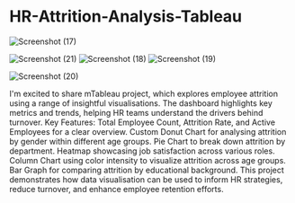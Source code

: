 # HR-Attrition-Analysis-Tableau
![Screenshot (17)](https://github.com/user-attachments/assets/e3d9ea0f-dc64-4826-af5c-667d8727c6fb)

![Screenshot (21)](https://github.com/user-attachments/assets/2e76e233-a92e-4f36-8294-b1235ee702de)
![Screenshot (18)](https://github.com/user-attachments/assets/a3839b59-3f1f-4953-9a63-a0f6e39d488a)
![Screenshot (19)](https://github.com/user-attachments/assets/3f1d00c3-9a0d-4dcf-877f-97e26fb8b94a)

![Screenshot (20)](https://github.com/user-attachments/assets/8a52a728-d888-4bf8-a4fe-05aa70ff0389)




I'm excited to share mTableau project, which explores employee attrition using a range of insightful visualisations. The dashboard highlights key metrics and trends, helping HR teams understand the drivers behind turnover.
 Key Features: 
Total Employee Count, Attrition Rate, and Active Employees for a clear overview.
Custom Donut Chart for analysing attrition by gender within different age groups.
Pie Chart to break down attrition by department.
Heatmap showcasing job satisfaction across various roles.
Column Chart using color intensity to visualize attrition across age groups.
Bar Graph for comparing attrition by educational background.
This project demonstrates how data visualisation can be used to inform HR strategies, reduce turnover, and enhance employee retention efforts.
